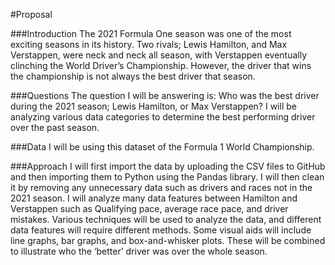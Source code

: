 #Proposal

###Introduction
The 2021 Formula One season was one of the most exciting seasons in its history. Two rivals; Lewis Hamilton, and Max Verstappen, were neck and neck all season, with Verstappen eventually clinching the World Driver’s Championship. However, the driver that wins the championship is not always the best driver that season.
 
###Questions
The question I will be answering is: Who was the best driver during the 2021 season; Lewis Hamilton, or Max Verstappen? I will be analyzing various data categories to determine the best performing driver over the past season.

###Data
I will be using this dataset of the Formula 1 World Championship.

###Approach
I will first import the data by uploading the CSV files to GitHub and then importing them to Python using the Pandas library. I will then clean it by removing any unnecessary data such as drivers and races not in the 2021 season. 
I will analyze many data features between Hamilton and Verstappen such as Qualifying pace, average race pace, and driver mistakes. Various techniques will be used to analyze the data, and different data features will require different methods. Some visual aids will include line graphs, bar graphs, and box-and-whisker plots. These will be combined to illustrate who the ‘better’ driver was over the whole season.
